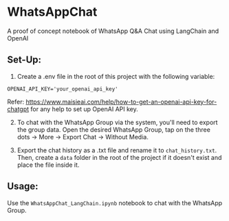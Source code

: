 # WhatsAppChat
A proof of concept notebook of WhatsApp Q&amp;A Chat using LangChain and OpenAI


## Set-Up:

1. Create a .env file in the root of this project with the following variable:

```
OPENAI_API_KEY='your_openai_api_key'
```

Refer: https://www.maisieai.com/help/how-to-get-an-openai-api-key-for-chatgpt for any help to set up OpenAI API key.

2. To chat with the WhatsApp Group via the system, you'll need to export the group data. Open the desired WhatsApp Group, tap on the three dots -> More -> Export Chat -> Without Media.

3. Export the chat history as a .txt file and rename it to `chat_history.txt`. Then, create a `data` folder in the root of the project if it doesn't exist and place the file inside it.


## Usage:

Use the `WhatsAppChat_LangChain.ipynb` notebook to chat with the WhatsApp Group.

